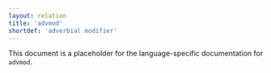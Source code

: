 ```yaml
---
layout: relation
title: 'advmod'
shortdef: 'adverbial modifier'
---
```


This document is a placeholder for the language-specific documentation
for `advmod`.
